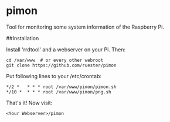 pimon
=====

Tool for monitoring some system information of the Raspberry Pi.

##Installation

Install 'rrdtool' and a webserver on your Pi.
Then:

	cd /var/www  # or every other webroot
	git clone https://github.com/ruester/pimon

Put following lines to your /etc/crontab:

	*/2 *   * * * root /var/www/pimon/pimon.sh
	*/10 *  * * * root /var/www/pimon/png.sh

That's it! Now visit:

	<Your Webserver>/pimon
